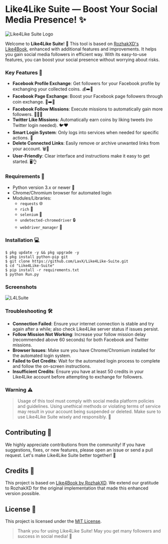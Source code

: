 # Like4Like Suite — Boost Your Social Media Presence! ✨
![Like4Like Suite Logo](https://github.com/user-attachments/assets/b9d7a0c6-8b20-4642-8555-fc15d3406c87)

Welcome to **Like4Like Suite**! 🎉 This tool is based on [RozhakXD's Like4Book](https://github.com/RozhakXD/Like4Book), enhanced with additional features and improvements. It helps you gain social media followers in efficient way. With its easy-to-use features, you can boost your social presence without worrying about risks.

### Key Features 🚀
- **Facebook Profile Exchange**: Get followers for your Facebook profile by exchanging your collected coins. 💰➡️👥
- **Facebook Page Exchange**: Boost your Facebook page followers through coin exchange. 📱➡️👥
- **Facebook Follow Missions**: Execute missions to automatically gain more followers. 🏃‍♂️💨
- **Twitter Like Missions**: Automatically earn coins by liking tweets (no Twitter login needed). 🐦❤️
- **Smart Login System**: Only logs into services when needed for specific actions. 🔐
- **Delete Connected Links**: Easily remove or archive unwanted links from your account. 🗑️🔗
- **User-Friendly**: Clear interface and instructions make it easy to get started. 🖥️👌

### Requirements 🔧
- Python version 3.x or newer 🐍
- Chrome/Chromium browser for automated login
- Modules/Libraries:
    - `requests` 🌐
    - `rich` 🌟
    - `selenium` 🤖
    - `undetected-chromedriver` 🔒
    - `webdriver_manager` 🚗

### Installation 💻
```
$ pkg update -y && pkg upgrade -y
$ pkg install python-pip git
$ git clone https://github.com/LavX/Like4Like-Suite.git
$ cd "Like4Like-Suite"
$ pip install -r requirements.txt
$ python Run.py
```

### Screenshots
![L4LSuite](https://github.com/user-attachments/assets/a003fada-b011-41bf-bdf1-6dca0596f57d)

### Troubleshooting 🛠️
- **Connection Failed**: Ensure your internet connection is stable and try again after a while; also check Like4Like server status if issues persist.
- **Follow Mission Not Working**: Increase your follow mission delay (recommended above 60 seconds) for both Facebook and Twitter missions.
- **Browser Issues**: Make sure you have Chrome/Chromium installed for the automated login system.
- **Failed to Get Credits**: Wait for the automated login process to complete and follow the on-screen instructions.
- **Insufficient Credits**: Ensure you have at least 50 credits in your Like4Like account before attempting to exchange for followers.

### Warning ⚠️
> Usage of this tool must comply with social media platform policies and guidelines. Using unethical methods or violating terms of service may result in your account being suspended or deleted. Make sure to use Like4Like Suite wisely and responsibly. 🛑

## Contributing 🤝
We highly appreciate contributions from the community! If you have suggestions, fixes, or new features, please open an issue or send a pull request. Let's make Like4Like Suite better together! 🌟

## Credits 🙏
This project is based on [Like4Book by RozhakXD](https://github.com/RozhakXD/Like4Book). We extend our gratitude to RozhakXD for the original implementation that made this enhanced version possible.

## License 📄
This project is licensed under the [MIT License](https://github.com/LavX/Like4Like-Suite/blob/main/LICENSE).

> Thank you for using Like4Like Suite! May you get many followers and success in social media! 🎊
